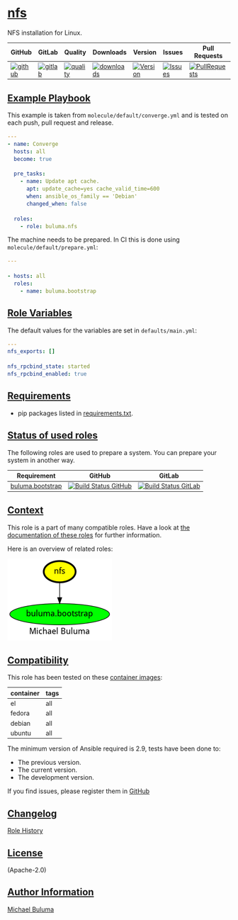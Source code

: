 # [nfs](#nfs)

NFS installation for Linux.

|GitHub|GitLab|Quality|Downloads|Version|Issues|Pull Requests|
|------|------|-------|---------|-------|------|-------------|
|[![github](https://github.com/buluma/ansible-role-nfs/workflows/Ansible%20Molecule/badge.svg)](https://github.com/buluma/ansible-role-nfs/actions)|[![gitlab](https://gitlab.com/buluma/ansible-role-nfs/badges/master/pipeline.svg)](https://gitlab.com/buluma/ansible-role-nfs)|[![quality](https://img.shields.io/ansible/quality/58767)](https://galaxy.ansible.com/buluma/nfs)|[![downloads](https://img.shields.io/ansible/role/d/58767)](https://galaxy.ansible.com/buluma/nfs)|[![Version](https://img.shields.io/github/release/buluma/ansible-role-nfs.svg)](https://github.com/buluma/ansible-role-nfs/releases/)|[![Issues](https://img.shields.io/github/issues/buluma/ansible-role-nfs.svg)](https://github.com/buluma/ansible-role-nfs/issues/)|[![PullRequests](https://img.shields.io/github/issues-pr-closed-raw/buluma/ansible-role-nfs.svg)](https://github.com/buluma/ansible-role-nfs/pulls/)|

## [Example Playbook](#example-playbook)

This example is taken from `molecule/default/converge.yml` and is tested on each push, pull request and release.
```yaml
---
- name: Converge
  hosts: all
  become: true

  pre_tasks:
    - name: Update apt cache.
      apt: update_cache=yes cache_valid_time=600
      when: ansible_os_family == 'Debian'
      changed_when: false

  roles:
    - role: buluma.nfs
```

The machine needs to be prepared. In CI this is done using `molecule/default/prepare.yml`:
```yaml
---

- hosts: all
  roles:
    - name: buluma.bootstrap
```


## [Role Variables](#role-variables)

The default values for the variables are set in `defaults/main.yml`:
```yaml
---
nfs_exports: []

nfs_rpcbind_state: started
nfs_rpcbind_enabled: true
```

## [Requirements](#requirements)

- pip packages listed in [requirements.txt](https://github.com/buluma/ansible-role-nfs/blob/main/requirements.txt).

## [Status of used roles](#status-of-requirements)

The following roles are used to prepare a system. You can prepare your system in another way.

| Requirement | GitHub | GitLab |
|-------------|--------|--------|
|[buluma.bootstrap](https://galaxy.ansible.com/buluma/bootstrap)|[![Build Status GitHub](https://github.com/buluma/ansible-role-bootstrap/workflows/Ansible%20Molecule/badge.svg)](https://github.com/buluma/ansible-role-bootstrap/actions)|[![Build Status GitLab ](https://gitlab.com/buluma/ansible-role-bootstrap/badges/main/pipeline.svg)](https://gitlab.com/buluma/ansible-role-bootstrap)|

## [Context](#context)

This role is a part of many compatible roles. Have a look at [the documentation of these roles](https://buluma.github.io/) for further information.

Here is an overview of related roles:

![dependencies](https://raw.githubusercontent.com/buluma/ansible-role-nfs/png/requirements.png "Dependencies")

## [Compatibility](#compatibility)

This role has been tested on these [container images](https://hub.docker.com/u/buluma):

|container|tags|
|---------|----|
|el|all|
|fedora|all|
|debian|all|
|ubuntu|all|

The minimum version of Ansible required is 2.9, tests have been done to:

- The previous version.
- The current version.
- The development version.



If you find issues, please register them in [GitHub](https://github.com/buluma/ansible-role-nfs/issues)

## [Changelog](#changelog)

[Role History](https://github.com/buluma/ansible-role-nfs/blob/master/CHANGELOG.md)

## [License](#license)

(Apache-2.0)

## [Author Information](#author-information)

[Michael Buluma](https://buluma.github.io/)
